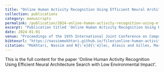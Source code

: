 ```yaml
---
title: "Online Human Activity Recognition Using Efficient Neural Architecture Search with Low Environmental Impact"
collection: publications
category: manuscripts
permalink: /publication/2024-online-human-activity-recognition-using-efficient-neural-architecture-search-with-low-environmental-impact
excerpt: "Publication titled 'Online Human Activity Recognition Using Efficient Neural Architecture Search with Low Environmental Impact' by Mokhtari, Nassim and N{\'e}d{\'e}lec, Alexis and Gilles, Marl{\`e}ne and De Loor, Pierre."
date: 2024-01-01
venue: "Proceedings of the 19th International Joint Conference on Computer Vision, Imaging and Computer Graphics Theory and Applications"
bibtexurl: "https://nassimmokhtari.github.io/files\online-human-activity-recognition-using-efficient-neural-architecture-search-with-low-environmental-impact.bib"
citation: "Mokhtari, Nassim and N{\'e}d{\'e}lec, Alexis and Gilles, Marl{\`e}ne and De Loor, Pierre (2024). &quot;Online Human Activity Recognition Using Efficient Neural Architecture Search with Low Environmental Impact.&quot; <i>Proceedings of the 19th International Joint Conference on Computer Vision, Imaging and Computer Graphics Theory and Applications</i>."
---
```

This is the full content for the paper 'Online Human Activity Recognition Using Efficient Neural Architecture Search with Low Environmental Impact'.
